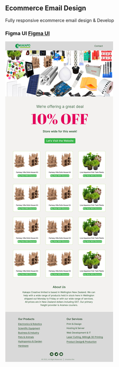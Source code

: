 ## Ecommerce Email Design

Fully responsive ecommerce email design & Develop

### Figma UI [Figma UI](https://www.figma.com/file/5eZ44EGlImmqF41L8YQrWf/KC-Email-Marketing?node-id=0%3A1&t=S3XYEsTItYlIaAFA-0)

![images](./email-design.png)